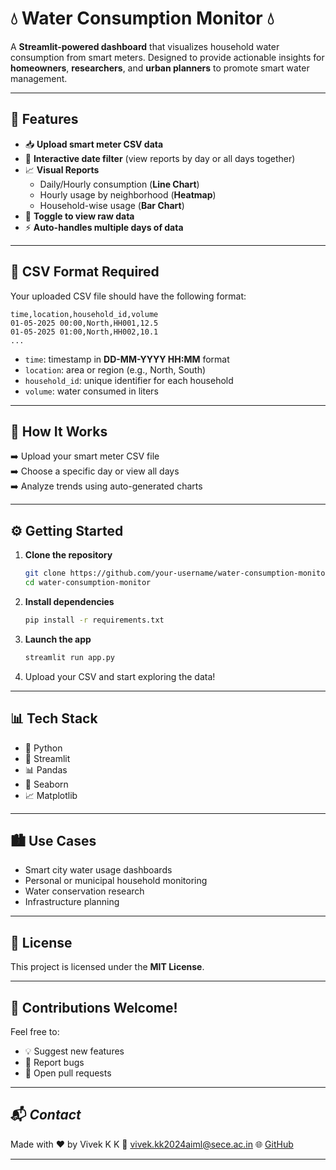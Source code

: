 
# 💧 **Water Consumption Monitor** 💧

A **Streamlit-powered dashboard** that visualizes household water consumption from smart meters. Designed to provide actionable insights for **homeowners**, **researchers**, and **urban planners** to promote smart water management.

---

## 🚀 **Features**

- 📥 **Upload smart meter CSV data**
- 📆 **Interactive date filter** (view reports by day or all days together)
- 📈 **Visual Reports**
  - Daily/Hourly consumption (**Line Chart**)
  - Hourly usage by neighborhood (**Heatmap**)
  - Household-wise usage (**Bar Chart**)
- 📄 **Toggle to view raw data**
- ⚡ **Auto-handles multiple days of data**

---

## 📁 **CSV Format Required**

Your uploaded CSV file should have the following format:

```csv
time,location,household_id,volume
01-05-2025 00:00,North,HH001,12.5
01-05-2025 01:00,North,HH002,10.1
...
```

- `time`: timestamp in **DD-MM-YYYY HH:MM** format
- `location`: area or region (e.g., North, South)
- `household_id`: unique identifier for each household
- `volume`: water consumed in liters

---

## 🧠 **How It Works**

➡️ Upload your smart meter CSV file  
➡️ Choose a specific day or view all days  
➡️ Analyze trends using auto-generated charts

---

## ⚙️ **Getting Started**

1. **Clone the repository**
   ```bash
   git clone https://github.com/your-username/water-consumption-monitor.git
   cd water-consumption-monitor
   ```

2. **Install dependencies**
   ```bash
   pip install -r requirements.txt
   ```

3. **Launch the app**
   ```bash
   streamlit run app.py
   ```

4. Upload your CSV and start exploring the data!

---

## 📊 **Tech Stack**

- 🐍 Python
- 🌊 Streamlit
- 📊 Pandas
- 🎨 Seaborn
- 📈 Matplotlib

---

## 🏙️ **Use Cases**

- Smart city water usage dashboards
- Personal or municipal household monitoring
- Water conservation research
- Infrastructure planning

---

## 📜 **License**

This project is licensed under the **MIT License**.

---

## 🙌 **Contributions Welcome!**

Feel free to:
- 💡 Suggest new features
- 🐞 Report bugs
- 🔧 Open pull requests

---

## 📬 *Contact*

Made with ❤ by Vivek K K
📧 vivek.kk2024aiml@sece.ac.in
🌐 [GitHub](https://github.com/Vivek-the-creator)

---
